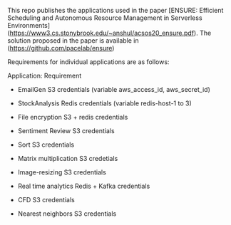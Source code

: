 
This repo publishes the applications used in the paper [ENSURE: Efficient Scheduling and Autonomous
Resource Management in Serverless Environments] (https://www3.cs.stonybrook.edu/~anshul/acsos20_ensure.pdf). The solution proposed in the paper is available in  (https://github.com/pacelab/ensure)

Requirements for individual applications are as follows:

Application:            Requirement

* EmailGen                S3 credentials (variable aws_access_id, aws_secret_id)
* StockAnalysis           Redis credentials (variable redis-host-1 to 3)
* File encryption         S3 + redis credentials
* Sentiment Review        S3 credentials
* Sort                    S3 credentials
* Matrix multiplication   S3 credetials

* Image-resizing 		S3 credentials
* Real time analytics 	Redis + Kafka credentials
* CFD			S3 credentials
* Nearest neighbors 	S3 credentials
